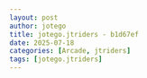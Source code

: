 ```yaml
---
layout: post
author: jotego
title: jotego.jtriders - b1d67ef
date: 2025-07-18
categories: [Arcade, jtriders]
tags: [jotego.jtriders]
---
```


